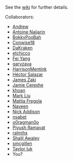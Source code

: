 See the [wiki](https://github.com/bokkypoobah/BokkyPooBahsEthereumWorkshop/wiki) for further details.

Collaborators:

* [Andrew](https://github.com/andrewrd)
* [Antoine Najjarin](https://github.com/antjj)
* [BokkyPooBah](https://github.com/bokkypoobah)
* [Conwise18](https://github.com/conwise18)
* [DaKraken](https://github.com/dalim927)
* [etchicco](https://github.com/etchicco)
* [Fei Yang](https://github.com/fyang1024)
* [garyzava](https://github.com/garyzava)
* [HarrisonMentink](https://github.com/HarrisonMentink)
* [Héctor Salazar](https://github.com/hrsalazar)
* [James Zaki](https://github.com/jzGreen)
* [Jamie Cerexhe](https://github.com/jcerexhe)
* [khoan](https://github.com/khoan)
* [Mark Liu](https://github.com/mark-liu)
* [Mattia Fregola](https://github.com/Matness)
* [Naveen](https://github.com/palanisn)
* [Nick Addison](https://github.com/naddison36)
* [nsabet](https://github.com/nsabet)
* [o0ragman0o](https://github.com/o0ragman0o)
* [Piyush Ramavat](https://github.com/piyuaryan)
* [ralmihs](https://github.com/ralmihs)
* [Shalil Awaley](https://github.com/krazedkrish)
* [smcgillen](https://github.com/smcgillen)
* [Taylor luk](https://github.com/speedmax)
* You?